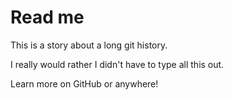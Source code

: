 # Read me

This is a story about a long git history.

I really would rather I didn't have to type all this out.

Learn more on GitHub or anywhere!
